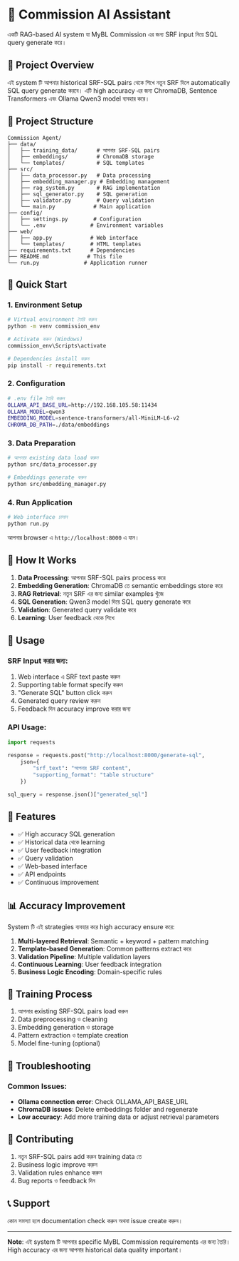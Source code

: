 # 🤖 Commission AI Assistant

একটি RAG-based AI system যা MyBL Commission এর জন্য SRF input নিয়ে SQL query generate করে।

## 🎯 Project Overview

এই system টি আপনার historical SRF-SQL pairs থেকে শিখে নতুন SRF দিলে automatically SQL query generate করবে। এটি high accuracy এর জন্য ChromaDB, Sentence Transformers এবং Ollama Qwen3 model ব্যবহার করে।

## 📁 Project Structure

```
Commission Agent/
├── data/
│   ├── training_data/      # আপনার SRF-SQL pairs
│   ├── embeddings/         # ChromaDB storage
│   └── templates/          # SQL templates
├── src/
│   ├── data_processor.py   # Data processing
│   ├── embedding_manager.py # Embedding management
│   ├── rag_system.py       # RAG implementation
│   ├── sql_generator.py    # SQL generation
│   ├── validator.py        # Query validation
│   └── main.py            # Main application
├── config/
│   ├── settings.py        # Configuration
│   └── .env              # Environment variables
├── web/
│   ├── app.py            # Web interface
│   └── templates/        # HTML templates
├── requirements.txt      # Dependencies
├── README.md            # This file
└── run.py              # Application runner
```

## 🚀 Quick Start

### 1. Environment Setup
```bash
# Virtual environment তৈরি করুন
python -m venv commission_env

# Activate করুন (Windows)
commission_env\Scripts\activate

# Dependencies install করুন
pip install -r requirements.txt
```

### 2. Configuration
```bash
# .env file তৈরি করুন
OLLAMA_API_BASE_URL=http://192.168.105.58:11434
OLLAMA_MODEL=qwen3
EMBEDDING_MODEL=sentence-transformers/all-MiniLM-L6-v2
CHROMA_DB_PATH=./data/embeddings
```

### 3. Data Preparation
```bash
# আপনার existing data load করুন
python src/data_processor.py

# Embeddings generate করুন
python src/embedding_manager.py
```

### 4. Run Application
```bash
# Web interface চালান
python run.py
```

আপনার browser এ `http://localhost:8000` এ যান।

## 🔧 How It Works

1. **Data Processing**: আপনার SRF-SQL pairs process করে
2. **Embedding Generation**: ChromaDB তে semantic embeddings store করে
3. **RAG Retrieval**: নতুন SRF এর জন্য similar examples খুঁজে
4. **SQL Generation**: Qwen3 model দিয়ে SQL query generate করে
5. **Validation**: Generated query validate করে
6. **Learning**: User feedback থেকে শিখে

## 📝 Usage

### SRF Input করার জন্য:
1. Web interface এ SRF text paste করুন
2. Supporting table format specify করুন
3. "Generate SQL" button click করুন
4. Generated query review করুন
5. Feedback দিন accuracy improve করার জন্য

### API Usage:
```python
import requests

response = requests.post("http://localhost:8000/generate-sql", 
    json={
        "srf_text": "আপনার SRF content",
        "supporting_format": "table structure"
    })

sql_query = response.json()["generated_sql"]
```

## 🎯 Features

- ✅ High accuracy SQL generation
- ✅ Historical data থেকে learning
- ✅ User feedback integration
- ✅ Query validation
- ✅ Web-based interface
- ✅ API endpoints
- ✅ Continuous improvement

## 📊 Accuracy Improvement

System টি এই strategies ব্যবহার করে high accuracy ensure করে:

1. **Multi-layered Retrieval**: Semantic + keyword + pattern matching
2. **Template-based Generation**: Common patterns extract করে
3. **Validation Pipeline**: Multiple validation layers
4. **Continuous Learning**: User feedback integration
5. **Business Logic Encoding**: Domain-specific rules

## 🔄 Training Process

1. আপনার existing SRF-SQL pairs load করুন
2. Data preprocessing ও cleaning
3. Embedding generation ও storage
4. Pattern extraction ও template creation
5. Model fine-tuning (optional)

## 🐛 Troubleshooting

### Common Issues:
- **Ollama connection error**: Check OLLAMA_API_BASE_URL
- **ChromaDB issues**: Delete embeddings folder and regenerate
- **Low accuracy**: Add more training data or adjust retrieval parameters

## 🤝 Contributing

1. নতুন SRF-SQL pairs add করুন training data তে
2. Business logic improve করুন
3. Validation rules enhance করুন
4. Bug reports ও feedback দিন

## 📞 Support

কোন সমস্যা হলে documentation check করুন অথবা issue create করুন।

---

**Note**: এই system টি আপনার specific MyBL Commission requirements এর জন্য তৈরি। High accuracy এর জন্য আপনার historical data quality important।
